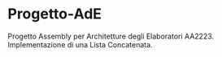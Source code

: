 # Progetto-AdE
Progetto Assembly per Architetture degli Elaboratori AA2223.
Implementazione di una Lista Concatenata.
